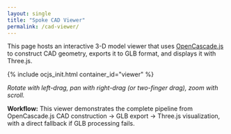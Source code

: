 ```yaml
---
layout: single
title: "Spoke CAD Viewer"
permalink: /cad-viewer/
---
```


This page hosts an interactive 3-D model viewer that uses [OpenCascade.js](https://ocjs.org/) to construct CAD geometry, exports it to GLB format, and displays it with Three.js.

{% include ocjs_init.html container_id="viewer" %}

<!-- Import map for Three.js and addons -->
<script type="importmap">
{
  "imports": {
    "three": "https://unpkg.com/three@0.160.0/build/three.module.js",
    "three/addons/": "https://unpkg.com/three@0.160.0/examples/jsm/"
  }
}
</script>

<!-- Load Three.js and required addons -->
<script type="module">
  import * as THREE from 'three';
  import { OrbitControls } from 'three/addons/controls/OrbitControls.js';
  import { GLTFExporter } from 'three/addons/exporters/GLTFExporter.js';
  import { GLTFLoader } from 'three/addons/loaders/GLTFLoader.js';

  // Wait for OpenCascade to finish loading then create geometry and display it.
  window.ocjsReady.then(oc => {
    console.log(' OpenCascade.js loaded successfully from unpkg CDN');
    console.log(' Main callback executed at:', new Date().toISOString());
    
    // Build a frame structure using OpenCascade.js
    console.log(' Creating OpenCascade frame structure...');
    
    // === Parameters ===
    const outerW = 48;
    const outerH = 32;
    const wall = 4;
    const frameZ = 4;
    const height = 32;
    const beamW = 4;
    
    console.log(' Frame parameters:', { outerW, outerH, wall, frameZ, height, beamW });
    
    try {
      // === Create proper frame structure using correct OpenCascade.js boolean API ===
      console.log(' Creating frame structure with boolean operations...');
      
      // Create outer box
      const outerBox = new oc.BRepPrimAPI_MakeBox_2(
        new oc.gp_Pnt_3(0, 0, 0),
        outerW, outerH, height + frameZ
      ).Shape();
      
      console.log('📦 Outer box created:', outerBox);
      
      // Create inner box (smaller, offset by wall thickness)
      const innerBox = new oc.BRepPrimAPI_MakeBox_2(
        new oc.gp_Pnt_3(wall, wall, wall),
        outerW - 2 * wall, outerH - 2 * wall, height + frameZ - 2 * wall
      ).Shape();
      
      console.log('📦 Inner box created:', innerBox);
      
      // Build frame structure from individual components (base, sides, top)
      console.log('🔧 Building frame from individual components...');
      
      const components = [];
      
      // === Create Base Frame (bottom) ===
      console.log('📊 Creating base frame components...');
      
      // Bottom frame - 4 walls
      components.push(
        // Front wall (bottom)
        new oc.BRepPrimAPI_MakeBox_2(
          new oc.gp_Pnt_3(0, 0, 0),
          outerW, wall, frameZ
        ).Shape(),
        // Back wall (bottom)
        new oc.BRepPrimAPI_MakeBox_2(
          new oc.gp_Pnt_3(0, outerH - wall, 0),
          outerW, wall, frameZ
        ).Shape(),
        // Left wall (bottom)
        new oc.BRepPrimAPI_MakeBox_2(
          new oc.gp_Pnt_3(0, wall, 0),
          wall, outerH - 2*wall, frameZ
        ).Shape(),
        // Right wall (bottom)
        new oc.BRepPrimAPI_MakeBox_2(
          new oc.gp_Pnt_3(outerW - wall, wall, 0),
          wall, outerH - 2*wall, frameZ
        ).Shape()
      );
      
      // === Create Top Frame ===
      console.log('📊 Creating top frame components...');
      
      // Top frame - 4 walls (same as bottom, translated up)
      const topZ = height;
      components.push(
        // Front wall (top)
        new oc.BRepPrimAPI_MakeBox_2(
          new oc.gp_Pnt_3(0, 0, topZ),
          outerW, wall, frameZ
        ).Shape(),
        // Back wall (top)
        new oc.BRepPrimAPI_MakeBox_2(
          new oc.gp_Pnt_3(0, outerH - wall, topZ),
          outerW, wall, frameZ
        ).Shape(),
        // Left wall (top)
        new oc.BRepPrimAPI_MakeBox_2(
          new oc.gp_Pnt_3(0, wall, topZ),
          wall, outerH - 2*wall, frameZ
        ).Shape(),
        // Right wall (top)
        new oc.BRepPrimAPI_MakeBox_2(
          new oc.gp_Pnt_3(outerW - wall, wall, topZ),
          wall, outerH - 2*wall, frameZ
        ).Shape()
      );
      
      // === Create Corner Beams (vertical) ===
      console.log('📊 Creating corner beam components...');
      
      // 4 corner beams connecting bottom and top frames
      components.push(
        // Corner beam 1 (front-left)
        new oc.BRepPrimAPI_MakeBox_2(
          new oc.gp_Pnt_3(0, 0, frameZ),
          beamW, beamW, height - frameZ
        ).Shape(),
        // Corner beam 2 (front-right)
        new oc.BRepPrimAPI_MakeBox_2(
          new oc.gp_Pnt_3(outerW - beamW, 0, frameZ),
          beamW, beamW, height - frameZ
        ).Shape(),
        // Corner beam 3 (back-left)
        new oc.BRepPrimAPI_MakeBox_2(
          new oc.gp_Pnt_3(0, outerH - beamW, frameZ),
          beamW, beamW, height - frameZ
        ).Shape(),
        // Corner beam 4 (back-right)
        new oc.BRepPrimAPI_MakeBox_2(
          new oc.gp_Pnt_3(outerW - beamW, outerH - beamW, frameZ),
          beamW, beamW, height - frameZ
        ).Shape()
      );
      
      console.log('✅ Created {} frame components', components.length);
      
      // Combine all components into a single compound shape
      console.log('🔧 Combining all {} components into compound shape...', components.length);
      
      let frameShape; // Declare outside try block for proper scoping
      
      try {
        // Create a compound builder
        const builder = new oc.BRep_Builder();
        const compound = new oc.TopoDS_Compound();
        builder.MakeCompound(compound);
        
        // Add all components to the compound
        for (let i = 0; i < components.length; i++) {
          builder.Add(compound, components[i]);
          console.log('📦 Added component {} to compound', i + 1);
        }
        
        frameShape = compound; // Assign to outer scope variable
        console.log('✅ Successfully created compound shape with {} components', components.length);
      } catch (error) {
        console.log('❌ Failed to create compound shape:', error.message);
        console.log('⚠️ Falling back to first component only');
        frameShape = components[0]; // Assign to outer scope variable
      }
      
      console.log(' OpenCascade frame structure created:', frameShape);
      console.log(' Shape type:', frameShape.ShapeType());
      console.log(' Dimensions: {}×{}×{} units', outerW, outerH, height + frameZ);
      
      // Store the shape for mesh extraction
      window.frameShape = frameShape;
      
    } catch (error) {
      console.error(' Error creating OpenCascade frame structure:', error);
      throw error;
    }
    
    // Convert OpenCascade shape to Three.js mesh data
    function convertOpenCascadeToMesh(shape) {
      console.log(' Converting OpenCascade shape to mesh...');
      
      try {
        // Use OpenCascade's meshing capabilities
        console.log(' Creating mesher...');
        const mesher = new oc.BRepMesh_IncrementalMesh_2(shape, 0.1, false, 0.5, false);
        console.log(' Performing mesh operation...');
        mesher.Perform();
        
        if (!mesher.IsDone()) {
          throw new Error('Failed to mesh the OpenCascade shape');
        }
        console.log(' Meshing completed successfully');
        
        const vertices = [];
        const indices = [];
        const normals = [];
        
        // Iterate through faces to extract mesh data
        console.log(' Exploring faces...');
        const faceExplorer = new oc.TopExp_Explorer_2(shape, oc.TopAbs_ShapeEnum.TopAbs_FACE, oc.TopAbs_ShapeEnum.TopAbs_SHAPE);
        
        let vertexOffset = 0;
        let faceCount = 0;
        
        while (faceExplorer.More()) {
          faceCount++;
          console.log(` Processing face ${faceCount}...`);
          
          const face = oc.TopoDS.Face_1(faceExplorer.Current());
          const location = new oc.TopLoc_Location_1();
          const triangulation = oc.BRep_Tool.Triangulation(face, location);
          
          if (!triangulation.IsNull()) {
            console.log(` Face ${faceCount} has triangulation data`);
            const transform = location.Transformation();
            
            // Get node and triangle counts using correct API
            const nodeCount = triangulation.get().NbNodes();
            const triangleCount = triangulation.get().NbTriangles();
            console.log(`   Nodes: ${nodeCount}, Triangles: ${triangleCount}`);
            
            // Extract vertices
            for (let i = 1; i <= nodeCount; i++) {
              const node = triangulation.get().Node(i);
              const transformedNode = node.Transformed(transform);
              vertices.push(transformedNode.X(), transformedNode.Y(), transformedNode.Z());
            }
            
            // Process each triangle in the face with corrected orientation
            for (let t = 1; t <= triangleCount; t++) {
              const triangle = triangulation.get().Triangle(t);
              const n1 = triangle.Value(1);
              const n2 = triangle.Value(2);
              const n3 = triangle.Value(3);
              
              // Get triangle vertices
              const v1 = triangulation.get().Node(n1).Transformed(transform);
              const v2 = triangulation.get().Node(n2).Transformed(transform);
              const v3 = triangulation.get().Node(n3).Transformed(transform);
              
              // Compute triangle normal using cross product
              const edge1 = new THREE.Vector3(
                v2.X() - v1.X(),
                v2.Y() - v1.Y(),
                v2.Z() - v1.Z()
              );
              const edge2 = new THREE.Vector3(
                v3.X() - v1.X(),
                v3.Y() - v1.Y(),
                v3.Z() - v1.Z()
              );
              
              let normal = edge1.cross(edge2).normalize();
              
              // Check if normal is pointing inward (negative dot product with centroid)
              const centroid = new THREE.Vector3(
                (v1.X() + v2.X() + v3.X()) / 3,
                (v1.Y() + v2.Y() + v3.Y()) / 3,
                (v1.Z() + v2.Z() + v3.Z()) / 3
              );
              
              // For box faces, we want normals pointing outward
              // If the normal points toward the box center, flip it
              const boxCenter = new THREE.Vector3(24, 16, 18); // Center of our frame
              const toCenter = boxCenter.clone().sub(centroid).normalize();
              
              if (normal.dot(toCenter) > 0) {
                // Normal is pointing inward, flip it
                normal.negate();
                // Also flip triangle winding order
                indices.push(
                  vertexOffset + n1 - 1,
                  vertexOffset + n3 - 1,  // Swapped n2 and n3
                  vertexOffset + n2 - 1
                );
              } else {
                // Normal is pointing outward, keep original winding
                indices.push(
                  vertexOffset + n1 - 1,
                  vertexOffset + n2 - 1,
                  vertexOffset + n3 - 1
                );
              }
              
              // Add the corrected normal for all three vertices of the triangle
              for (let j = 0; j < 3; j++) {
                normals.push(normal.x, normal.y, normal.z);
              }
            }
            
            vertexOffset += nodeCount;
          } else {
            console.log(` Face ${faceCount} has no triangulation data`);
          }
          
          faceExplorer.Next();
        }
        
        console.log(` Extracted ${vertices.length / 3} vertices, ${indices.length / 3} triangles from ${faceCount} faces`);
        
        if (vertices.length === 0) {
          throw new Error('No vertices extracted from OpenCascade shape');
        }
        
        // Create Three.js geometry
        console.log(' Creating Three.js BufferGeometry...');
        const geometry = new THREE.BufferGeometry();
        geometry.setAttribute('position', new THREE.Float32BufferAttribute(vertices, 3));
        geometry.setAttribute('normal', new THREE.Float32BufferAttribute(normals, 3));
        geometry.setIndex(indices);
        
        console.log(' Three.js geometry created successfully');
        return geometry;
        
      } catch (error) {
        console.error(' Error in convertOpenCascadeToMesh:', error);
        
        // If the triangulation API fails, try a simpler approach
        console.log(' Attempting simplified mesh extraction...');
        try {
          return createSimplifiedMesh(shape);
        } catch (fallbackError) {
          console.error(' Simplified mesh extraction also failed:', fallbackError);
          throw error; // Throw original error
        }
      }
    }

    // Simplified mesh extraction as fallback
    function createSimplifiedMesh(shape) {
      console.log('🔧 Creating simplified mesh from OpenCascade shape...');
      
      // Create a box geometry that matches our frame parameters
      // This ensures we still get a visualization even if mesh extraction fails
      const geometry = new THREE.BoxGeometry(outerW, outerH, height + frameZ);
      console.log('✅ Simplified box geometry created: {}×{}×{}', outerW, outerH, height + frameZ);
      return geometry;
    }

    // Export geometry to GLB format
    function exportToGLB(geometry) {
      return new Promise((resolve, reject) => {
        console.log(' Exporting geometry to GLB...');
        
        try {
          const material = new THREE.MeshStandardMaterial({ 
            color: 0xff0000, // Red color indicates boolean operations failed (solid box instead of hollow frame)
            metalness: 0.1,
            roughness: 0.4,
            transparent: true,
            opacity: 0.9
          });
          
          const mesh = new THREE.Mesh(geometry, material);
          const scene = new THREE.Scene();
          scene.add(mesh);
          
          console.log(' Creating GLTFExporter...');
          const exporter = new GLTFExporter();
          exporter.parse(
            scene,
            (gltf) => {
              console.log(' GLB export successful, size:', gltf.byteLength, 'bytes');
              resolve(gltf);
            },
            (error) => {
              console.error(' GLB export failed:', error);
              reject(error);
            },
            { binary: true }
          );
        } catch (error) {
          console.error(' Error setting up GLB export:', error);
          reject(error);
        }
      });
    }

    // Load GLB and display in Three.js viewer
    function loadGLBAndDisplay(glbData) {
      console.log(' Loading GLB data into Three.js viewer...');
      
      const container = document.getElementById('viewer');
      
      // === Initialize Three.js Scene ===
      console.log(' Initializing Three.js scene...');
      
      // Clear any existing content in the viewer container
      if (!container) {
        console.error(' Viewer container not found');
        return;
      }
      
      // Clear previous content to prevent WebGL context conflicts
      container.innerHTML = '';
      
      const scene = new THREE.Scene();
      scene.background = new THREE.Color(0xf0f0f0);
      
      // Create camera with proper aspect ratio
      const containerRect = container.getBoundingClientRect();
      const camera = new THREE.PerspectiveCamera(
        75, 
        containerRect.width / containerRect.height, 
        0.1, 
        1000
      );
      
      // Position camera outside the box (48×32×36) for good viewing angle
      camera.position.set(80, 60, 80);
      camera.lookAt(24, 16, 18); // Look at center of the box
      
      // Create renderer
      const renderer = new THREE.WebGLRenderer({ antialias: true });
      renderer.setSize(containerRect.width, containerRect.height);
      renderer.shadowMap.enabled = true;
      renderer.shadowMap.type = THREE.PCFSoftShadowMap;
      
      // Append renderer to cleared container
      container.appendChild(renderer.domElement);
      
      // Controls - ensure they're properly initialized
      const controls = new OrbitControls(camera, renderer.domElement);
      controls.enableDamping = true;
      controls.dampingFactor = 0.05;
      controls.target.set(24, 16, 18); // Set target to center of box
      controls.update();
      
      // Lighting
      const ambientLight = new THREE.AmbientLight(0x404040, 0.6);
      scene.add(ambientLight);
      
      const directionalLight = new THREE.DirectionalLight(0xffffff, 0.8);
      directionalLight.position.set(100, 100, 50);
      directionalLight.castShadow = true;
      scene.add(directionalLight);
      
      // Load the GLB data
      console.log(' Loading GLB data...');
      const loader = new GLTFLoader();
      const blob = new Blob([glbData], { type: 'application/octet-stream' });
      const url = URL.createObjectURL(blob);
      
      loader.load(
        url,
        (gltf) => {
          console.log(' GLB loaded successfully');
          const model = gltf.scene;
          
          // Enable shadows
          model.traverse((child) => {
            if (child.isMesh) {
              child.castShadow = true;
              child.receiveShadow = true;
              console.log(' Configured mesh for shadows:', child.name || 'unnamed');
            }
          });
          
          scene.add(model);
          console.log(' Model added to scene');
          
          // Add wireframe overlay
          model.traverse((child) => {
            if (child.isMesh) {
              const wireframe = new THREE.WireframeGeometry(child.geometry);
              const line = new THREE.LineSegments(wireframe, new THREE.LineBasicMaterial({ 
                color: 0x000000, 
                opacity: 0.3, 
                transparent: true 
              }));
              scene.add(line);
              
              // Store references for animation
              window.cadModel = model;
              window.cadWireframe = line;
              console.log(' Wireframe overlay added');
            }
          });
          
          // Clean up blob URL
          URL.revokeObjectURL(url);
          
          console.log(' Model setup completed successfully!');
        },
        (progress) => {
          console.log(' Loading progress:', progress);
        },
        (error) => {
          console.error(' Error loading GLB:', error);
          URL.revokeObjectURL(url);
        }
      );
      
      // Animation loop
      function animate() {
        requestAnimationFrame(animate);
        controls.update();
        
        // Rotate the CAD model and wireframe if they exist
        if (window.cadModel && window.cadWireframe) {
          window.cadModel.rotation.x += 0.005;
          window.cadModel.rotation.y += 0.005;
          window.cadWireframe.rotation.x += 0.005;
          window.cadWireframe.rotation.y += 0.005;
        }
        
        renderer.render(scene, camera);
      }
      
      // Handle window resize
      window.addEventListener('resize', () => {
        camera.aspect = container.clientWidth / container.clientHeight;
        camera.updateProjectionMatrix();
        renderer.setSize(container.clientWidth, container.clientHeight);
      });
      
      animate();
      console.log(' Animation loop started');
    }

    // Fallback: Direct Three.js visualization (skip GLB export/import)
    function directThreeJSVisualization(geometry) {
      console.log(' Using direct Three.js visualization fallback...');
      
      const container = document.getElementById('viewer');
      
      // Check if a renderer already exists and dispose of it properly
      if (window.threeJSRenderer) {
        console.log(' Disposing existing Three.js renderer');
        window.threeJSRenderer.dispose();
        window.threeJSRenderer = null;
      }
      
      // Clear any existing content completely
      container.innerHTML = '';
      
      // Scene setup
      const scene = new THREE.Scene();
      scene.background = new THREE.Color(0xf0f0f0);
      
      // Camera setup
      const camera = new THREE.PerspectiveCamera(75, container.clientWidth / container.clientHeight, 0.1, 1000);
      camera.position.set(100, 100, 100);
      
      // Renderer setup
      const renderer = new THREE.WebGLRenderer({ 
        antialias: true,
        alpha: false,
        preserveDrawingBuffer: false,
        powerPreference: "high-performance"
      });
      
      renderer.setSize(container.clientWidth, container.clientHeight);
      renderer.shadowMap.enabled = true;
      renderer.shadowMap.type = THREE.PCFSoftShadowMap;
      
      // Store renderer globally for cleanup
      window.threeJSRenderer = renderer;
      
      // Add renderer canvas to container
      container.appendChild(renderer.domElement);
      
      // Controls
      const controls = new OrbitControls(camera, renderer.domElement);
      controls.enableDamping = true;
      controls.dampingFactor = 0.05;
      
      // Lighting
      const ambientLight = new THREE.AmbientLight(0x404040, 0.6);
      scene.add(ambientLight);
      
      const directionalLight = new THREE.DirectionalLight(0xffffff, 0.8);
      directionalLight.position.set(100, 100, 50);
      directionalLight.castShadow = true;
      scene.add(directionalLight);
      
      // Create mesh from OpenCascade-derived geometry
      const material = new THREE.MeshStandardMaterial({ 
        color: 0x00aa88,
        metalness: 0.1,
        roughness: 0.4,
        transparent: true,
        opacity: 0.9
      });
      
      const mesh = new THREE.Mesh(geometry, material);
      mesh.castShadow = true;
      mesh.receiveShadow = true;
      scene.add(mesh);
      
      // Add wireframe overlay
      const wireframe = new THREE.WireframeGeometry(geometry);
      const line = new THREE.LineSegments(wireframe, new THREE.LineBasicMaterial({ 
        color: 0x000000, 
        opacity: 0.3, 
        transparent: true 
      }));
      scene.add(line);
      
      // Store references for animation
      window.cadModel = mesh;
      window.cadWireframe = line;
      
      // Animation loop
      function animate() {
        requestAnimationFrame(animate);
        controls.update();
        
        mesh.rotation.x += 0.005;
        mesh.rotation.y += 0.005;
        line.rotation.x += 0.005;
        line.rotation.y += 0.005;
        
        renderer.render(scene, camera);
      }
      
      // Handle window resize
      window.addEventListener('resize', () => {
        camera.aspect = container.clientWidth / container.clientHeight;
        camera.updateProjectionMatrix();
        renderer.setSize(container.clientWidth, container.clientHeight);
      });
      
      animate();
      console.log(' Direct Three.js visualization completed successfully!');
    }

    // Main workflow: OpenCascade → GLB → Three.js (with fallback)
    async function initializeCADViewer() {
      try {
        console.log(' Starting OpenCascade.js → GLB → Three.js workflow...');
        
        // Step 1: Convert OpenCascade shape to Three.js geometry
        console.log(' Step 1: Converting OpenCascade shape to mesh...');
        const geometry = convertOpenCascadeToMesh(window.frameShape);
        
        // Try GLB workflow first
        try {
          console.log(' Step 2: Attempting GLB export/import workflow...');
          // Step 2: Export geometry to GLB
          const glbData = await exportToGLB(geometry);
          
          // Step 3: Load GLB and display in Three.js
          loadGLBAndDisplay(glbData);
          
          console.log(' CAD viewer GLB workflow completed successfully!');
          
        } catch (glbError) {
          console.warn(' GLB workflow failed, falling back to direct visualization:', glbError);
          
          // Fallback: Direct Three.js visualization
          directThreeJSVisualization(geometry);
          
          console.log(' CAD viewer fallback workflow completed successfully!');
        }
        
      } catch (error) {
        console.error(' Error in CAD viewer workflow:', error);
        
        // Ultimate fallback display
        const container = document.getElementById('viewer');
        container.innerHTML = `
          <div style="display: flex; align-items: center; justify-content: center; height: 100%; background: #f0f0f0; color: #333; font-family: Arial, sans-serif;">
            <div style="text-align: center;">
              <h3> OpenCascade.js → Three.js Workflow</h3>
              <p>OpenCascade frame structure created successfully!</p>
              <ul style="text-align: left; display: inline-block;">
                <li>Outer width: ${outerW}</li>
                <li>Outer height: ${outerH}</li>
                <li>Wall thickness: ${wall}</li>
                <li>Frame Z: ${frameZ}</li>
                <li>Height: ${height}</li>
                <li>Beam width: ${beamW}</li>
              </ul>
              <p><em> 3D viewer encountered an error during processing. Check console for details.</em></p>
              <p><strong>Error:</strong> ${error.message}</p>
            </div>
          </div>
        `;
      }
    }

    // Initialize the viewer
    initializeCADViewer();
    
  }).catch(error => {
    console.error(' Failed to load OpenCascade.js:', error);
    const container = document.getElementById('viewer');
    container.innerHTML = `
      <div style="display: flex; align-items: center; justify-content: center; height: 100%; background: #f0f0f0; color: #333; font-family: Arial, sans-serif;">
        <div style="text-align: center;">
          <h3> OpenCascade.js Loading Error</h3>
          <p><em>Failed to load OpenCascade.js. Check console for details.</em></p>
          <p><strong>Error:</strong> ${error.message}</p>
        </div>
      </div>
    `;
  });
</script>

*Rotate with left-drag, pan with right-drag (or two-finger drag), zoom with scroll.*

**Workflow:** This viewer demonstrates the complete pipeline from OpenCascade.js CAD construction → GLB export → Three.js visualization, with a direct fallback if GLB processing fails.
